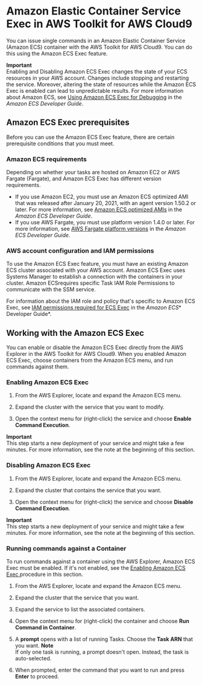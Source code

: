 # Amazon Elastic Container Service Exec in AWS Toolkit for AWS Cloud9<a name="ecs-cloud9-exec"></a>

You can issue single commands in an Amazon Elastic Container Service \(Amazon ECS\) container with the AWS Toolkit for AWS Cloud9\. You can do this using the Amazon ECS Exec feature\. 

**Important**  
Enabling and Disabling Amazon ECS Exec changes the state of your ECS resources in your AWS account\. Changes include stopping and restarting the service\. Moreover, altering the state of resources while the Amazon ECS Exec is enabled can lead to unpredictable results\. For more information about Amazon ECS, see [Using Amazon ECS Exec for Debugging](https://docs.aws.amazon.com/AmazonECS/latest/developerguide/ecs-exec.html#ecs-exec-considerations) in the *Amazon ECS Developer Guide*\.

## Amazon ECS Exec prerequisites<a name="ecs-exec-prereq"></a>

Before you can use the Amazon ECS Exec feature, there are certain prerequisite conditions that you must meet\.

### Amazon ECS requirements<a name="w94aac25c49b7c11b5"></a>

Depending on whether your tasks are hosted on Amazon EC2 or AWS Fargate \(Fargate\), and Amazon ECS Exec has different version requirements\.
+ If you use Amazon EC2, you must use an Amazon ECS optimized AMI that was released after January 20, 2021, with an agent version 1\.50\.2 or later\. For more information, see [Amazon ECS optimized AMIs](https://docs.aws.amazon.com/AmazonECS/latest/developerguide/ecs-optimized_AMI.html) in the *Amazon ECS Developer Guide*\.
+ If you use AWS Fargate, you must use platform version 1\.4\.0 or later\. For more information, see [AWS Fargate platform versions](https://docs.aws.amazon.com/AmazonECS/latest/developerguide/platform_versions.html) in the *Amazon ECS Developer Guide*\.

### AWS account configuration and IAM permissions<a name="w94aac25c49b7c11b7"></a>

To use the Amazon ECS Exec feature, you must have an existing Amazon ECS cluster associated with your AWS account\. Amazon ECS Exec uses Systems Manager to establish a connection with the containers in your cluster\. Amazon ECSrequires specific Task IAM Role Permissions to communicate with the SSM service\.

For information about the IAM role and policy that's specific to Amazon ECS Exec, see [IAM permissions required for ECS Exec](https://docs.aws.amazon.com/AmazonECS/latest/developerguide/ecs-exec.html#ecs-exec-enabling-and-using) in the *Amazon ECS** Developer Guide*\.

## Working with the Amazon ECS Exec<a name="w94aac25c49b7c15"></a>

You can enable or disable the Amazon ECS Exec directly from the AWS Explorer in the AWS Toolkit for AWS Cloud9\. When you enabled Amazon ECS Exec, choose containers from the Amazon ECS menu, and run commands against them\.

### Enabling Amazon ECS Exec<a name="enabling-exec"></a>

1. From the AWS Explorer, locate and expand the Amazon ECS menu\.

1. Expand the cluster with the service that you want to modify\.

1. Open the context menu for \(right\-click\) the service and choose **Enable Command Execution**\.

**Important**  
This step starts a new deployment of your service and might take a few minutes\. For more information, see the note at the beginning of this section\.

### Disabling Amazon ECS Exec<a name="w94aac25c49b7c15b7"></a>

1. From the AWS Explorer, locate and expand the Amazon ECS menu\.

1. Expand the cluster that contains the service that you want\.

1. Open the context menu for \(right\-click\) the service and choose **Disable Command Execution**\.

**Important**  
This step starts a new deployment of your service and might take a few minutes\. For more information, see the note at the beginning of this section\.

### Running commands against a Container<a name="w94aac25c49b7c15b9"></a>

To run commands against a container using the AWS Explorer, Amazon ECS Exec must be enabled\. If it's not enabled, see the [ Enabling Amazon ECS Exec ](#enabling-exec) procedure in this section\.

1. From the AWS Explorer, locate and expand the Amazon ECS menu\.

1. Expand the cluster that the service that you want\.

1. Expand the service to list the associated containers\.

1. Open the context menu for \(right\-click\) the container and choose **Run Command in Container**\.

1. A **prompt** opens with a list of running Tasks\. Choose the **Task ARN** that you want\.
**Note**  
If only one task is running, a prompt doesn't open\. Instead, the task is auto\-selected\.

1. When prompted, enter the command that you want to run and press **Enter** to proceed\.